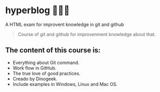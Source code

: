 # hyperblog 🐱‍🐉💚
A HTML exam for improvent knowledge in git and github
> Course of git and github for improvenment knowledge about that.

## The content of this course is:
* Everything about Git command.
* Work flow in GitHub.
* The true love of good practices.
* Creado by Dinogeek.
* Include examples in Windows, Linux and Mac OS.